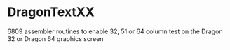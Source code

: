 # DragonTextXX
6809 assembler routines to enable 32, 51 or 64 column test on the Dragon 32 or Dragon 64 graphics screen
